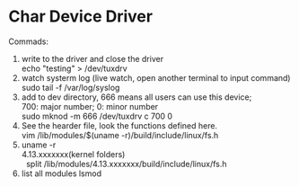 # Char Device Driver

Commads:
1. write to the driver and close the driver  
   echo "testing" > /dev/tuxdrv  
2. watch systerm log  (live watch, open another terminal to input command)  
   sudo tail -f /var/log/syslog
3. add to dev directory, 666 means all users can use this device;  
   700: major number; 0: minor number  
   sudo mknod -m 666 /dev/tuxdrv c 700 0
4. See the hearder file, look the functions defined here.  
   vim /lib/modules/$(uname -r)/build/include/linux/fs.h  
5. uname -r  
   4.13.xxxxxxx(kernel folders)  
   split /lib/modules/4.13.xxxxxxx/build/include/linux/fs.h  
6. list all modules 
   lsmod
